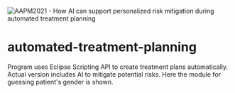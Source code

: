 ![AAPM2021 - How AI can support personalized risk mitigation during automated treatment planning](https://user-images.githubusercontent.com/51229588/124246838-924f3400-db21-11eb-861c-33146b193f74.png)
# automated-treatment-planning
Program uses Eclipse Scripting API to create treatment plans automatically. Actual version includes AI to mitigate potential risks. 
Here the module for guessing patient's gender is shown.
